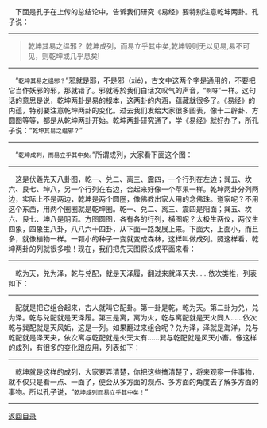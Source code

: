 &emsp;下面是孔子在上传的总结论中，告诉我们研究《易经》要特别注意乾坤两卦。孔子说：
___
> 乾坤其易之缊邪？ 乾坤成列，而易立乎其中矣,乾坤毁则无以见易,易不可见，则乾坤或几乎息矣!
___
&emsp;“``乾坤其易之缊邪？``”邪就是耶，不是邪（xié），古文中这两个字是通用的，不要把它当作妖邪的邪，那就错了。邪就等於我们白话文叹气的声音，“``啊呀``”一样。这句话的意思是说，乾坤两卦是易的根本，这两卦的内涵，蕴藏就很多了。《易经》的内蕴，特别要注意乾坤两卦的变化。过去我们发给大家很多图表，像十二辟卦、方圆图等等，都是从乾坤两卦开始。乾坤两卦研究通了，学《易经》就好办了，所孔子说：“``乾坤其易之缊邪？``”
___
&emsp;“``乾坤成列，而易立乎其中矣。``”所谓成列，大家看下面这个图：
___
&emsp;这是伏羲先天八卦图，乾一、兑二、离三、震四，一个行列在左边；巽五、坎六、艮七、坤八，另一个行列在右边，合起来好像一个苹果一样。乾坤两卦分列两边，实际上不是两边，乾坤是两个圆圈，像佛教出家人用的念佛珠。道家呢？不用这个东西，用两个圈圈就是乾坤圈。乾一、兑二、离三、震四是阳面；巽五、坎六、艮七、坤八是阴面。方图圆图，各有各的行列，横图呢？太极生两仪，两仪生四象，四象生八卦，八八六十四卦，从下面一路发展上来。下面大，上面小，而且多，就像植物一样。一颗小的种子一变就变成森林，这样叫做成列。照这样看，乾坤两卦的列就很多啦！现在，我们把先天图假设成平面来看：
___
&emsp;乾为天，兑为泽，乾与兑配，就是天泽履，翻过来就泽天夬……依次类推，列表如下：
___
&emsp;配就是把它组合起来，古人就叫它配卦。第一卦是乾，乾为天。第二卦为兑，兑为泽。乾与兑配就是天泽履。第三是离，离为火，乾与离配就是天火同人……依次乾与巽配就是天风姤，这是一列。如果翻过来组合呢？兑为泽，泽就是海洋，兑与乾配就是泽天夬，依次离与乾配就是火天大有……巽与乾配就是风天小畜。像这样的成列，有很多的变化跟应用，列表如下：
___
&emsp;乾坤就是这样的成列，大家要弄清楚，你把这些搞清楚了，将来观察一件事物，就不仅只是看一点、一面了，便会从多方面的观点、多方面的角度去了解多方面的事物。所以孔子说，“``乾坤成列而易立乎其中矣！``”
___
[返回目录](../../../master/README.md#目录)
